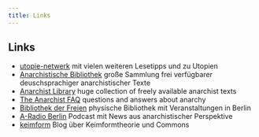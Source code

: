 ```yaml
---
title: Links
---
```


## Links

- [utopie-netwerk](https://utopie-netzwerk.de/) mit vielen weiteren Lesetipps und zu Utopien
- [Anarchistische Bibliothek](https://anarchistischebibliothek.org) große Sammlung frei verfügbarer deuschsprachiger anarchistischer Texte
- [Anarchist Library](https://theanarchistlibrary.org) huge collection of freely available anarchist texts
- [The Anarchist FAQ](http://www.anarchistfaq.org/) questions and answers about anarchy
- [Bibliothek der Freien](https://www.bibliothekderfreien.de/) physische Bibliothek mit Veranstaltungen in Berlin
- [A-Radio Berlin](https://www.aradio-berlin.org) Podcast mit News aus anarchistischer Perspektive
- [keimform](https://keimform.de/) Blog über Keimformtheorie und Commons
